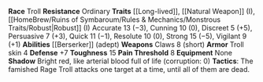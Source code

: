 **Race** Troll 
**Resistance** Ordinary
**Traits** [[Long-lived]], [[Natural Weapon]] (I), [[HomeBrew/Ruins of Symbaroum/Rules & Mechanics/Monstrous Traits/Robust|Robust]] (I) 
Accurate 13 (−3), Cunning 10 (0), Discreet 5 (+5), Persuasive 7 (+3), Quick 11 (−1), Resolute 10 (0), Strong 15 (−5), Vigilant 9 (+1) 
**Abilities** [[Berserker]] (adept) 
**Weapons** Claws 8 (short) 
**Armor** Troll skin 4 
**Defense** +7 
**Toughness** 15 
**Pain Threshold** 8 
**Equipment** None 
**Shadow** Bright red, like arterial blood full of life (corruption: 0) 
**Tactics**: The famished Rage Troll attacks one target at a time, until all of them are dead.